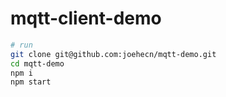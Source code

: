 # mqtt-client-demo

``` bash
# run
git clone git@github.com:joehecn/mqtt-demo.git
cd mqtt-demo
npm i
npm start
```